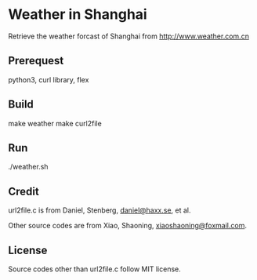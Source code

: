 Weather in Shanghai
===================

Retrieve the weather forcast of Shanghai from http://www.weather.com.cn

## Prerequest
python3, curl library, flex

## Build
make weather
make curl2file

## Run
./weather.sh

## Credit
url2file.c is from Daniel, Stenberg, <daniel@haxx.se>, et al.

Other source codes are from Xiao, Shaoning, <xiaoshaoning@foxmail.com>.

## License
Source codes other than url2file.c follow MIT license.
